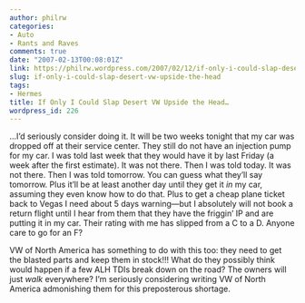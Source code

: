 ```yaml
---
author: philrw
categories:
- Auto
- Rants and Raves
comments: true
date: "2007-02-13T00:08:01Z"
link: https://philrw.wordpress.com/2007/02/12/if-only-i-could-slap-desert-vw-upside-the-head/
slug: if-only-i-could-slap-desert-vw-upside-the-head
tags:
- Hermes
title: If Only I Could Slap Desert VW Upside the Head…
wordpress_id: 226
---
```


...I’d seriously consider doing it. It will be two weeks tonight that my car was dropped off at their service center. They still do not have an injection pump for my car. I was told last week that they would have it by last Friday (a week after the first estimate). It was not there. Then I was told today. It was not there. Then I was told tomorrow. You can guess what they’ll say tomorrow. Plus it’ll be at least another day until they get it _in_ my car, assuming they even know how to do that. Plus to get a cheap plane ticket back to Vegas I need about 5 days warning—but I absolutely will not book a return flight until I hear from them that they have the friggin’ IP and are putting it in my car. Their rating with me has slipped from a C to a D. Anyone care to go for an F?

VW of North America has something to do with this too: they need to get the blasted parts and keep them in stock!!! What do they possibly think would happen if a few ALH TDIs break down on the road? The owners will just _walk_ everywhere? I’m seriously considering writing VW of North America admonishing them for this preposterous shortage.